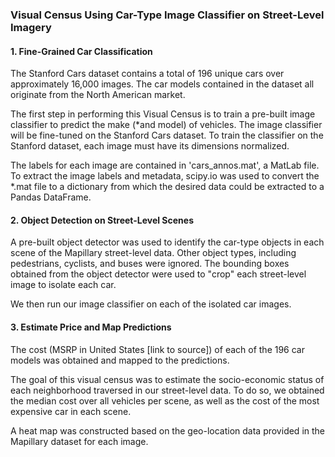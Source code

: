 ### Visual Census Using Car-Type Image Classifier on Street-Level Imagery

#### 1. Fine-Grained Car Classification

The Stanford Cars dataset contains a total of 196 unique cars over approximately 16,000 images. The car models contained in the dataset all originate from the North American market.

The first step in performing this Visual Census is to train a pre-built image classifier to predict the make (*and model) of vehicles. The image classifier will be fine-tuned on the Stanford Cars dataset. To train the classifier on the Stanford dataset, each image must have its dimensions normalized. 

The labels for each image are contained in 'cars_annos.mat', a MatLab file. To extract the image labels and metadata, scipy.io was used to convert the *.mat file to a dictionary from which the desired data could be extracted to a Pandas DataFrame.

#### 2. Object Detection on Street-Level Scenes

A pre-built object detector was used to identify the car-type objects in each scene of the Mapillary street-level data. Other object types, including pedestrians, cyclists, and buses were ignored. The bounding boxes obtained from the object detector were used to "crop" each street-level image to isolate each car. 

We then run our image classifier on each of the isolated car images. 

#### 3. Estimate Price and Map Predictions

The cost (MSRP in United States [link to source]) of each of the 196 car models was obtained and mapped to the predictions. 

The goal of this visual census was to estimate the socio-economic status of each neighborhood traversed in our street-level data. To do so, we obtained the median cost over all vehicles per scene, as well as the cost of the most expensive car in each scene. 

A heat map was constructed based on the geo-location data provided in the Mapillary dataset for each image. 
